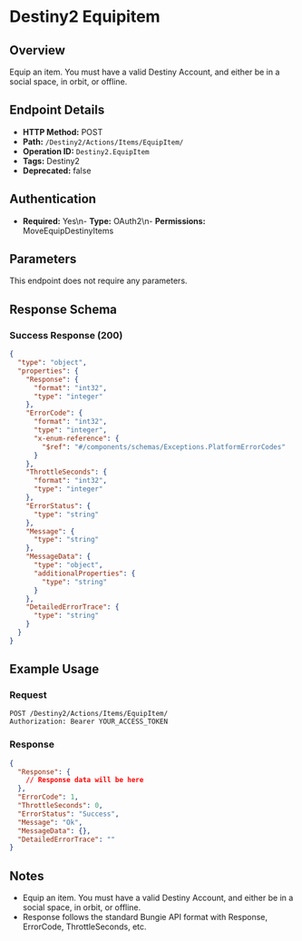 # Destiny2 Equipitem

## Overview
Equip an item. You must have a valid Destiny Account, and either be in a social space, in orbit, or offline.

## Endpoint Details
- **HTTP Method:** POST
- **Path:** `/Destiny2/Actions/Items/EquipItem/`
- **Operation ID:** `Destiny2.EquipItem`
- **Tags:** Destiny2
- **Deprecated:** false

## Authentication
- **Required:** Yes\n- **Type:** OAuth2\n- **Permissions:** MoveEquipDestinyItems

## Parameters

This endpoint does not require any parameters.

## Response Schema

### Success Response (200)
```json
{
  "type": "object",
  "properties": {
    "Response": {
      "format": "int32",
      "type": "integer"
    },
    "ErrorCode": {
      "format": "int32",
      "type": "integer",
      "x-enum-reference": {
        "$ref": "#/components/schemas/Exceptions.PlatformErrorCodes"
      }
    },
    "ThrottleSeconds": {
      "format": "int32",
      "type": "integer"
    },
    "ErrorStatus": {
      "type": "string"
    },
    "Message": {
      "type": "string"
    },
    "MessageData": {
      "type": "object",
      "additionalProperties": {
        "type": "string"
      }
    },
    "DetailedErrorTrace": {
      "type": "string"
    }
  }
}
```


## Example Usage

### Request
```http
POST /Destiny2/Actions/Items/EquipItem/
Authorization: Bearer YOUR_ACCESS_TOKEN
```

### Response
```json
{
  "Response": {
    // Response data will be here
  },
  "ErrorCode": 1,
  "ThrottleSeconds": 0,
  "ErrorStatus": "Success",
  "Message": "Ok",
  "MessageData": {},
  "DetailedErrorTrace": ""
}
```

## Notes
- Equip an item. You must have a valid Destiny Account, and either be in a social space, in orbit, or offline.
- Response follows the standard Bungie API format with Response, ErrorCode, ThrottleSeconds, etc.
